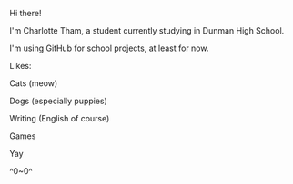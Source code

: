 Hi there! 

I'm Charlotte Tham, a student currently studying in Dunman High School.

I'm using GitHub for school projects, at least for now.


Likes:

Cats (meow)

Dogs (especially puppies)

Writing (English of course)

Games 

Yay

^0~0^

